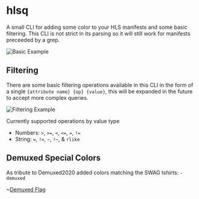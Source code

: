 # hlsq

A small CLI for adding some color to your HLS manifests and some basic filtering.
This CLI is not strict in its parsing so it will still work for manifests preceeded
by a grep.

![Basic Example](images/basic.gif)

## Filtering

There are some basic filtering operations available in this CLI in the form of a single `{attribute name} {op} {value}`, this will be expanded in the future to accept more complex queries.

![Filtering Example](images/filter.gif)

Currently supported operations by value type
- Numbers: `>`, `>=`, `<`, `<=`, `=`, `!=`
- String: `=`, `!=`, `~`, `!~`, & `rlike`

## Demuxed Special Colors

As tribute to Demuxed2020 added colors matching the SWAG tshirts: `-demuxed`

~[Demuxed Flag](images/demuxed.png)
